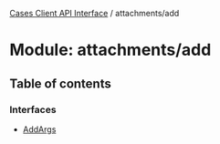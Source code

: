 [Cases Client API Interface](../server_client_api.md) / attachments/add

# Module: attachments/add

## Table of contents

### Interfaces

- [AddArgs](../interfaces/attachments_add.addargs.md)
